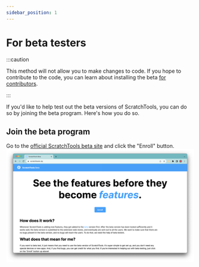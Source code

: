 ```yaml
---
sidebar_position: 1
---
```


# For beta testers

:::caution

This method will not allow you to make changes to code. If you hope to contribute to the code, you can learn about installing the beta [for contributors](https://docs.scratchtools.app/docs/getting-started/installing-beta/contributors).

:::

If you'd like to help test out the beta versions of ScratchTools, you can do so by joining the beta program. Here's how you do so.

## Join the beta program
Go to the [official ScratchTools beta site](https://scratchtools.zip) and click the "Enroll" button.
![Example banner](https://raw.githubusercontent.com/STForScratch/data/main/beta-site.png)